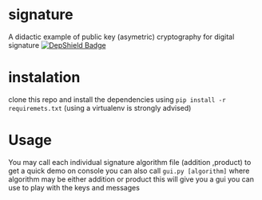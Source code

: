 # signature
A didactic example of public key (asymetric) cryptography for digital signature 
[![DepShield Badge](https://depshield.sonatype.org/badges/owner/repository/depshield.svg)](https://depshield.github.io)

# instalation
clone this repo and install the dependencies using `pip install -r requiremets.txt` (using a virtualenv is strongly advised)

# Usage
You may call each individual signature algorithm file (addition ,product) to get a quick demo on console
you can also call `gui.py [algorithm]` where algorithm may be either addition or product this will give you a gui you can use to play with the keys and messages
